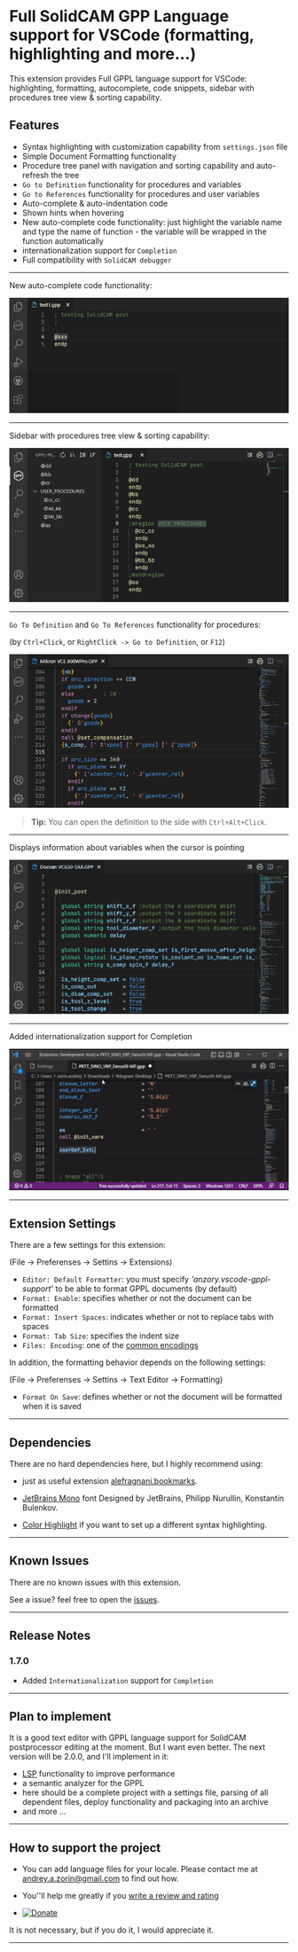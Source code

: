 # Full SolidCAM GPP Language support for VSCode (formatting, highlighting and more...)

This extension provides Full GPPL language support for VSCode: highlighting, formatting, autocomplete, code snippets, sidebar with procedures tree view & sorting capability.

## Features

- Syntax highlighting with customization capability from `settings.json` file
- Simple Document Formatting functionality
- Procedure tree panel with navigation and sorting capability and auto-refresh the tree
- `Go to Definition` functionality for procedures and variables
- `Go to References` functionality for procedures and user variables
- Auto-complete & auto-indentation code
- Shown hints when hovering
- New auto-complete code functionality: just highlight the variable name and type the name of function - the variable will be wrapped in the function automatically
- internationalization support for `Completion`
- Full compatibility with `SolidCAM debugger`

---

New auto-complete code functionality:

![New auto-complete code functionality](https://github.com/anzory/vscode-gppl-support/blob/master/images/screens/auto-complete-functionality.gif?raw=true)

---

Sidebar with procedures tree view & sorting capability:

![Sidebar with procedure tree view](https://github.com/anzory/vscode-gppl-support/blob/master/images/screens/tree-sort.gif?raw=true)

---

`Go To Definition` and `Go To References` functionality for procedures:

(by `Ctrl+Click`, or `RightClick -> Go to Definition`, or `F12`)

![Go to Definition](https://github.com/anzory/vscode-gppl-support/blob/master/images/screens/goto-definition.gif?raw=true)

> **Tip:** You can open the definition to the side with `Ctrl+Alt+Click`.

---

Displays information about variables when the cursor is pointing

![Displays information](https://github.com/anzory/vscode-gppl-support/blob/master/images/screens/info-when-hover.gif?raw=true)

---

Added internationalization support for Completion

![Internationalization for Completion](https://github.com/anzory/vscode-gppl-support/blob/master/images/screens/internationalization.gif?raw=true)

---

## Extension Settings

There are a few settings for this extension:

(File -> Preferenses -> Settins -> Extensions)

- `Editor: Default Formatter`: you must specify _'anzory.vscode-gppl-support'_ to be able to format GPPL documents (by default)
- `Format: Enable`: specifies whether or not the document can be formatted
- `Format: Insert Spaces`: indicates whether or not to replace tabs with spaces
- `Format: Tab Size`: specifies the indent size
- `Files: Encoding`: one of the [common encodings](https://en.wikipedia.org/wiki/Character_encoding#Common_character_encodings)

In addition, the formatting behavior depends on the following settings:

(File -> Preferenses -> Settins -> Text Editor -> Formatting)

- `Format On Save`: defines whether or not the document will be formatted when it is saved

---

## Dependencies

There are no hard dependencies here, but I highly recommend using:

- just as useful extension [alefragnani.bookmarks](https://marketplace.visualstudio.com/items?itemName=alefragnani.bookmarks).

- [JetBrains Mono](https://fonts.google.com/specimen/JetBrains+Mono?preview.text_type=custom) font Designed by JetBrains, Philipp Nurullin, Konstantin Bulenkov.

- [Color Highlight](https://marketplace.visualstudio.com/items?itemName=naumovs.color-highlight) if you want to set up a different syntax highlighting.

---

## Known Issues

There are no known issues with this extension.

See a issue? feel free to open the [issues](https://github.com/anzory/vscode-gppl-support/issues/new/choose).

---

## Release Notes

### 1.7.0

- Added `Internationalization` support for `Completion`

---

## Plan to implement

It is a good text editor with GPPL language support for SolidCAM postprocessor editing at the moment. But I want even better. The next version will be 2.0.0, and I'll implement in it:

- [LSP](https://code.visualstudio.com/api/language-extensions/overview#language-server-protocol) functionality to improve performance
- a semantic analyzer for the GPPL
- here should be a complete project with a settings file, parsing of all dependent files, deploy functionality and packaging into an archive
- and more ...

---

## How to support the project

- You can add language files for your locale. Please contact me at andrey.a.zorin@gmail.com to find out how.

- You''ll help me greatly if you [write a review and rating](https://marketplace.visualstudio.com/items?itemName=anzory.vscode-gppl-support&ssr=false#review-details)

- [![Donate](https://img.shields.io/badge/Donate-PayPal-green.svg)](https://paypal.me/anzory?locale.x=en_EN)

It is not necessary, but if you do it, I would appreciate it.

---
